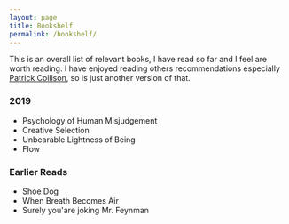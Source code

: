 ```yaml
---
layout: page
title: Bookshelf
permalink: /bookshelf/
---
```


This is an overall list of relevant books, I have read so far and I feel are worth reading. I have enjoyed reading others recommendations especially [Patrick Collison](https://patrickcollison.com/bookshelf), so is just another version of that.

### 2019
* Psychology of Human Misjudgement
* Creative Selection
* Unbearable Lightness of Being
* Flow

### Earlier Reads 
* Shoe Dog 
* When Breath Becomes Air
* Surely you'are joking Mr. Feynman
